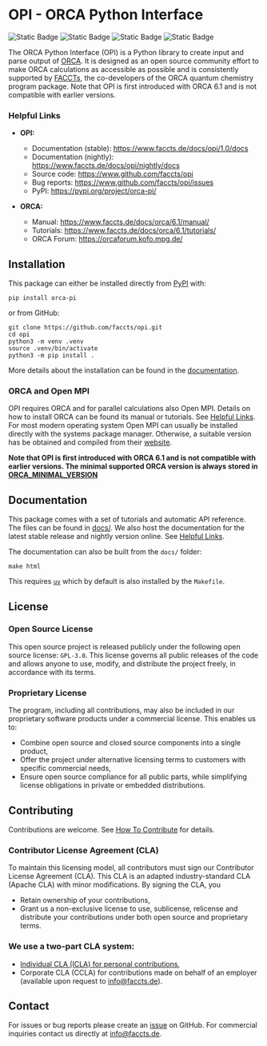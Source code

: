 # OPI - ORCA Python Interface

![Static Badge](https://img.shields.io/badge/license-GPL--3.0-orange)
![Static Badge](https://img.shields.io/badge/contributing-CLA-red)
![Static Badge](https://img.shields.io/badge/DOI-10.5281%2Fzenodo.15688425-blue)
![Static Badge](https://img.shields.io/badge/release-1.0.0-%2300AEC3)

The ORCA Python Interface (OPI) is a Python library to create input and parse output of [ORCA](https://www.faccts.de/orca/). It is designed as an open source community effort to make ORCA calculations as accessible as possible and is consistently supported by [FACCTs](https://www.faccts.de/), the co-developers of the ORCA quantum chemistry program package. Note that OPI is first introduced with ORCA 6.1 and is not compatible with earlier versions.

### Helpful Links

- **OPI:**

  - Documentation (stable): https://www.faccts.de/docs/opi/1.0/docs
  - Documentation (nightly): https://www.faccts.de/docs/opi/nightly/docs
  - Source code: https://www.github.com/faccts/opi
  - Bug reports: https://www.github.com/faccts/opi/issues
  - PyPI: https://pypi.org/project/orca-pi/

- **ORCA:**

  - Manual: https://www.faccts.de/docs/orca/6.1/manual/
  - Tutorials: https://www.faccts.de/docs/orca/6.1/tutorials/
  - ORCA Forum: https://orcaforum.kofo.mpg.de/

## Installation

This package can either be installed directly from [PyPI](https://pypi.org/project/orca-pi/) with:

```
pip install orca-pi
```

or from GitHub:

```
git clone https://github.com/faccts/opi.git
cd opi
python3 -m venv .venv
source .venv/bin/activate
python3 -m pip install .
```

More details about the installation can be found in the [documentation](https://www.faccts.de/docs/opi/1.0/docs/contents/install.html).

### ORCA and Open MPI

OPI requires ORCA and for parallel calculations also Open MPI.
Details on how to install ORCA can be found its manual or tutorials. See [Helpful Links](#Helpful-Links).
For most modern operating system Open MPI can usually be installed directly with the systems package manager.
Otherwise, a suitable version has be obtained and compiled from their [website](https://www.open-mpi.org/).

**Note that OPI is first introduced with ORCA 6.1 and is not compatible with earlier versions.
The minimal supported ORCA version is always stored in [ORCA_MINIMAL_VERSION](https://github.com/faccts/opi/blob/main/src/opi/__init__.py)**

## Documentation

This package comes with a set of tutorials and automatic API reference.
The files can be found in [docs/](https://github.com/faccts/opi/tree/main/docs).
We also host the documentation for the latest stable release and nightly version online.
See [Helpful Links](#Helpful-Links).

The documentation can also be built from the `docs/` folder:

```
make html
```

This requires [`uv`](https://github.com/astral-sh/uv) which by default is also installed by the `Makefile`.

## License

### Open Source License

This open source project is released publicly under the following open source license: `GPL-3.0`. This license governs all public releases of the code and allows anyone to use, modify, and distribute the project freely, in accordance with its terms.

### Proprietary License

The program, including all contributions, may also be included in our proprietary software products under a commercial license.
This enables us to:

- Combine open source and closed source components into a single product,
- Offer the project under alternative licensing terms to customers with specific commercial needs,
- Ensure open source compliance for all public parts, while simplifying license obligations in private or embedded distributions.

## Contributing

Contributions are welcome. See [How To Contribute](https://www.faccts.de/docs/opi/nightly/docs/contents/how_to_contribute.html) for details.

### Contributor License Agreement (CLA)

To maintain this licensing model, all contributors must sign our Contributor License Agreement (CLA).
This CLA is an adapted industry-standard CLA (Apache CLA) with minor modifications. By signing the CLA, you

- Retain ownership of your contributions,
- Grant us a non-exclusive license to use, sublicense, relicense and distribute your contributions under both open source and proprietary terms.

### We use a two-part CLA system:

- [Individual CLA (ICLA) for personal contributions](CLA.md),
- Corporate CLA (CCLA) for contributions made on behalf of an employer (available upon request to info@faccts.de).

## Contact

For issues or bug reports please create an [issue](https://www.github.com/faccts/opi/issues) on GitHub.
For commercial inquiries contact us directly at [info@faccts.de](mailto:info@faccts.de).
